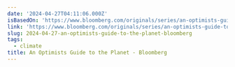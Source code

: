 ```yaml
---
date: '2024-04-27T04:11:06.000Z'
isBasedOn: 'https://www.bloomberg.com/originals/series/an-optimists-guide-to-the-planet'
link: 'https://www.bloomberg.com/originals/series/an-optimists-guide-to-the-planet'
slug: 2024-04-27-an-optimists-guide-to-the-planet-bloomberg
tags:
  - climate
title: An Optimists Guide to the Planet - Bloomberg
---
```


